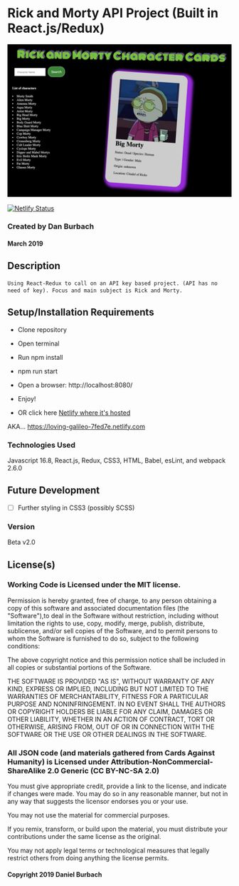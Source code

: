 # Rick and Morty API Project (Built in React.js/Redux)
![Main LandingPage](https://github.com/DanBurbach/rick-and-morty-api-react/blob/master/src/assets/Rick&MortyScreenShot.png?raw=true)

[![Netlify Status](https://api.netlify.com/api/v1/badges/1c01c4f7-a773-41eb-b926-59d357d81de1/deploy-status)](https://app.netlify.com/sites/loving-galileo-7fed7e/deploys)

### __Created by Dan Burbach__
#### __March 2019__


## __Description__

```
Using React-Redux to call on an API key based project. (API has no need of key). Focus and main subject is Rick and Morty.
```
## __Setup/Installation Requirements__

  * Clone repository

  * Open terminal

  * Run npm install

  * npm run start

  * Open a browser: http://localhost:8080/

  * Enjoy!
  
  * OR click here [Netlify where it's hosted](https://loving-galileo-7fed7e.netlify.com)
  
  AKA... https://loving-galileo-7fed7e.netlify.com

### __Technologies Used__

  Javascript 16.8, React.js, Redux, CSS3, HTML, Babel, esLint, and webpack 2.6.0

## __Future Development__

  - [ ] Further styling in CSS3 (possibly SCSS)

### __Version__

Beta v2.0

## License(s)
### Working Code is Licensed under the MIT license.

Permission is hereby granted, free of charge, to any person obtaining a copy of this software and associated documentation files (the "Software"),to deal in the Software without restriction, including without limitation the rights to use, copy, modify, merge, publish, distribute, sublicense,
and/or sell copies of the Software, and to permit persons to whom the Software is furnished to do so, subject to the following conditions:

The above copyright notice and this permission notice shall be included in all copies or substantial portions of the Software.

THE SOFTWARE IS PROVIDED "AS IS", WITHOUT WARRANTY OF ANY KIND, EXPRESS OR IMPLIED, INCLUDING BUT NOT LIMITED TO THE WARRANTIES OF MERCHANTABILITY,
FITNESS FOR A PARTICULAR PURPOSE AND NONINFRINGEMENT. IN NO EVENT SHALL THE AUTHORS OR COPYRIGHT HOLDERS BE LIABLE FOR ANY CLAIM, DAMAGES OR OTHER LIABILITY,
WHETHER IN AN ACTION OF CONTRACT, TORT OR OTHERWISE, ARISING FROM, OUT OF OR IN CONNECTION WITH THE SOFTWARE OR THE USE OR OTHER DEALINGS IN THE SOFTWARE.

### All JSON code (and materials gathered from Cards Against Humanity) is Licensed under Attribution-NonCommercial-ShareAlike 2.0 Generic (CC BY-NC-SA 2.0)

You must give appropriate credit, provide a link to the license, and indicate if changes were made. You may do so in any reasonable manner, but not in any way that suggests the licensor endorses you or your use.

You may not use the material for commercial purposes.

If you remix, transform, or build upon the material, you must distribute your contributions under the same license as the original.

You may not apply legal terms or technological measures that legally restrict others from doing anything the license permits.

#### Copyright 2019 Daniel Burbach
